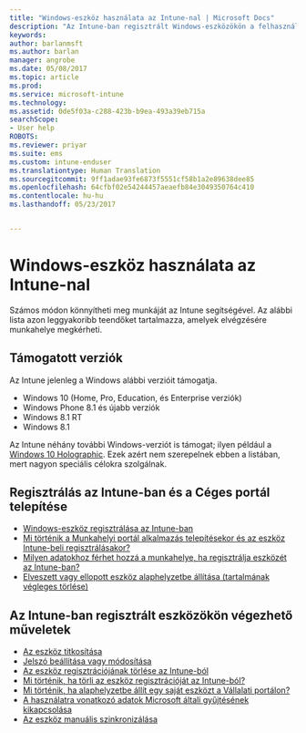 ```yaml
---
title: "Windows-eszköz használata az Intune-nal | Microsoft Docs"
description: "Az Intune-ban regisztrált Windows-eszközökön a felhasználók által elvégezhető műveletek felsorolása"
keywords: 
author: barlanmsft
ms.author: barlan
manager: angrobe
ms.date: 05/08/2017
ms.topic: article
ms.prod: 
ms.service: microsoft-intune
ms.technology: 
ms.assetid: 0de5f03a-c288-423b-b9ea-493a39eb715a
searchScope:
- User help
ROBOTS: 
ms.reviewer: priyar
ms.suite: ems
ms.custom: intune-enduser
ms.translationtype: Human Translation
ms.sourcegitcommit: 9ff1adae93fe6873f5551cf58b1a2e89638dee85
ms.openlocfilehash: 64cfbf02e54244457aeaefb84e3049350764c410
ms.contentlocale: hu-hu
ms.lasthandoff: 05/23/2017


---
```


# <a name="using-your-windows-device-with-intune"></a>Windows-eszköz használata az Intune-nal

Számos módon könnyítheti meg munkáját az Intune segítségével. Az alábbi lista azon leggyakoribb teendőket tartalmazza, amelyek elvégzésére munkahelye megkérheti.

## <a name="supported-versions"></a>Támogatott verziók

Az Intune jelenleg a Windows alábbi verzióit támogatja.

* Windows 10 (Home, Pro, Education, és Enterprise verziók)
* Windows Phone 8.1 és újabb verziók
* Windows 8.1 RT
* Windows 8.1

Az Intune néhány további Windows-verziót is támogat; ilyen például a [Windows 10 Holographic](https://www.microsoft.com/hololens). Ezek azért nem szerepelnek ebben a listában, mert nagyon speciális célokra szolgálnak.

## <a name="enrolling-into-intune-and-installing-the-company-portal"></a>Regisztrálás az Intune-ban és a Céges portál telepítése

- [Windows-eszköz regisztrálása az Intune-ban](enroll-your-device-in-intune-windows.md)
- [Mi történik a Munkahelyi portál alkalmazás telepítésekor és az eszköz Intune-beli regisztrálásakor?](what-happens-if-you-install-the-company-portal-app-and-enroll-your-device-in-intune-windows.md)
- [Milyen adatokhoz férhet hozzá a munkahelye, ha regisztrálja eszközét az Intune-ban?](what-info-can-your-company-see-when-you-enroll-your-device-in-intune.md)
- [Elveszett vagy ellopott eszköz alaphelyzetbe állítása (tartalmának végleges törlése)](reset-erase-your-device-cpwebsite.md)

## <a name="things-you-can-do-when-your-device-is-enrolled-in-intune"></a>Az Intune-ban regisztrált eszközökön végezhető műveletek

- [Az eszköz titkosítása](encrypt-your-device-windows.md)
- [Jelszó beállítása vagy módosítása](set-or-change-your-password-windows.md)
- [Az eszköz regisztrációjának törlése az Intune-ból](unenroll-your-device-from-intune-windows.md)
- [Mi történik, ha törli az eszköz regisztrációját az Intune-ból?](what-happens-if-you-unenroll-your-device-from-intune-windows.md)
- [Mi történik, ha alaphelyzetbe állít egy saját eszközt a Vállalati portálon?](what-happens-if-you-reset-your-device-using-the-company-portal-windows.md)
- [A használatra vonatkozó adatok Microsoft általi gyűjtésének kikapcsolása](turn-off-microsoft-usage-data-collection-windows.md)
- [Az eszköz manuális szinkronizálása](sync-your-device-manually-windows.md)

